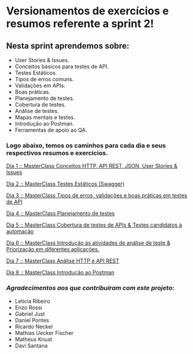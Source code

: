 # Versionamentos de exercícios e resumos referente a sprint 2!

## Nesta sprint aprendemos sobre:

- User Stories & Issues.
- Conceitos básicos para testes de API.
- Testes Estáticos.
- Tipos de erros comuns.
- Validações em APIs.
- Boas práticas.
- Planejamento de testes.
- Cobertura de testes.
- Análise de testes.
- Mapas mentais e testes.
- Introdução ao Postman.
- Ferramentas de apoio ao QA.

### Logo abaixo, temos os caminhos para cada dia e seus respectivos resumos e exercícios.
 
[Dia 1 :: MasterClass Conceitos HTTP, API REST, JSON, User Stories & Issues](https://gitlab.com/testgroup1445219/resumo-dos-dias/-/blob/pb_sprint2/ResumosAtividades/Resumo%20dia%201%20sprint%202.md)

[Dia 2 :: MasterClass​​​​​​​ Testes Estáticos (Swagger)](https://gitlab.com/testgroup1445219/resumo-dos-dias/-/blob/pb_sprint2/ResumosAtividades/Resumo%20dia%202%20sprint%202.md)

[Dia 3 :: MasterClass Tipos de erros, validações e boas práticas em testes de API](https://gitlab.com/testgroup1445219/resumo-dos-dias/-/blob/pb_sprint2/ResumosAtividades/Resumo%20dia%203%20sprint%202.md)

[Dia 4 :: MasterClass Planejamento de testes](https://gitlab.com/testgroup1445219/resumo-dos-dias/-/blob/pb_sprint2/ResumosAtividades/Resumo%20dia%204%20sprint%202.md)

[Dia 5 :: MasterClass Cobertura de testes de APIs & Testes candidatos à automação](https://gitlab.com/testgroup1445219/resumo-dos-dias/-/blob/pb_sprint2/ResumosAtividades/Resumo%20dia%205%20sprint2.md)

[Dia 6 :: MasterClass Introdução às atividades de análise de teste & Priorização em diferentes aplicações.](https://gitlab.com/testgroup1445219/resumo-dos-dias/-/blob/pb_sprint2/ResumosAtividades/Resumo%20dia%206%20sprint%202.md)

[Dia 7 :: MasterClass Análise HTTP e API REST](https://gitlab.com/testgroup1445219/resumo-dos-dias/-/blob/pb_sprint2/ResumosAtividades/Resumo%20dia%207%20sprint%202.md)

[Dia 8 :: MasterClass Introdução ao Postman](https://gitlab.com/testgroup1445219/resumo-dos-dias/-/blob/pb_sprint2/ResumosAtividades/Resumo%20dia%208%20sprint%202.md)


### _Agradecimentos aos que contribuíram com este projeto:_

- Leticia Ribeiro
- Enzo Rossi
- Gabriel Just
- Daniel Pontes
- Ricardo Neckel
- Mathias Uecker Fischer
- Matheus Knust
- Davi Santana